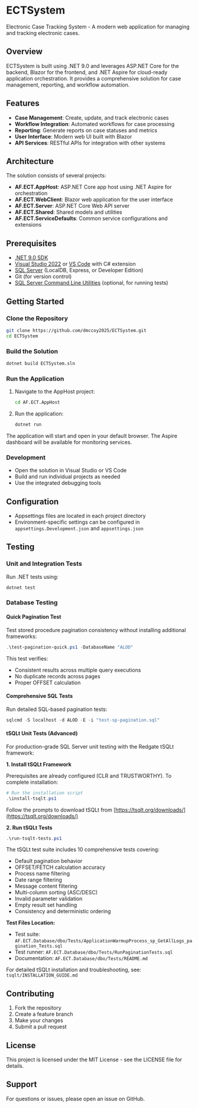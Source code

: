 # ECTSystem

Electronic Case Tracking System - A modern web application for managing and tracking electronic cases.

## Overview

ECTSystem is built using .NET 9.0 and leverages ASP.NET Core for the backend, Blazor for the frontend, and .NET Aspire for cloud-ready application orchestration. It provides a comprehensive solution for case management, reporting, and workflow automation.

## Features

- **Case Management**: Create, update, and track electronic cases
- **Workflow Integration**: Automated workflows for case processing
- **Reporting**: Generate reports on case statuses and metrics
- **User Interface**: Modern web UI built with Blazor
- **API Services**: RESTful APIs for integration with other systems

## Architecture

The solution consists of several projects:

- **AF.ECT.AppHost**: ASP.NET Core app host using .NET Aspire for orchestration
- **AF.ECT.WebClient**: Blazor web application for the user interface
- **AF.ECT.Server**: ASP.NET Core Web API server
- **AF.ECT.Shared**: Shared models and utilities
- **AF.ECT.ServiceDefaults**: Common service configurations and extensions

## Prerequisites

- [.NET 9.0 SDK](https://dotnet.microsoft.com/download/dotnet/9.0)
- [Visual Studio 2022](https://visualstudio.microsoft.com/) or [VS Code](https://code.visualstudio.com/) with C# extension
- [SQL Server](https://www.microsoft.com/en-us/sql-server/sql-server-downloads) (LocalDB, Express, or Developer Edition)
- Git (for version control)
- [SQL Server Command Line Utilities](https://aka.ms/sqlcmd) (optional, for running tests)

## Getting Started

### Clone the Repository

```bash
git clone https://github.com/dmccoy2025/ECTSystem.git
cd ECTSystem
```

### Build the Solution

```bash
dotnet build ECTSystem.sln
```

### Run the Application

1. Navigate to the AppHost project:
   ```bash
   cd AF.ECT.AppHost
   ```

2. Run the application:
   ```bash
   dotnet run
   ```

The application will start and open in your default browser. The Aspire dashboard will be available for monitoring services.

### Development

- Open the solution in Visual Studio or VS Code
- Build and run individual projects as needed
- Use the integrated debugging tools

## Configuration

- Appsettings files are located in each project directory
- Environment-specific settings can be configured in `appsettings.Development.json` and `appsettings.json`

## Testing

### Unit and Integration Tests

Run .NET tests using:
```bash
dotnet test
```

### Database Testing

#### Quick Pagination Test
Test stored procedure pagination consistency without installing additional frameworks:

```powershell
.\test-pagination-quick.ps1 -DatabaseName "ALOD"
```

This test verifies:
- Consistent results across multiple query executions
- No duplicate records across pages
- Proper OFFSET calculation

#### Comprehensive SQL Tests
Run detailed SQL-based pagination tests:

```powershell
sqlcmd -S localhost -d ALOD -E -i "test-sp-pagination.sql"
```

#### tSQLt Unit Tests (Advanced)

For production-grade SQL Server unit testing with the Redgate tSQLt framework:

**1. Install tSQLt Framework**

Prerequisites are already configured (CLR and TRUSTWORTHY). To complete installation:

```powershell
# Run the installation script
.\install-tsqlt.ps1
```

Follow the prompts to download tSQLt from [https://tsqlt.org/downloads/](https://tsqlt.org/downloads/)

**2. Run tSQLt Tests**

```powershell
.\run-tsqlt-tests.ps1
```

The tSQLt test suite includes 10 comprehensive tests covering:
- Default pagination behavior
- OFFSET/FETCH calculation accuracy
- Process name filtering
- Date range filtering
- Message content filtering
- Multi-column sorting (ASC/DESC)
- Invalid parameter validation
- Empty result set handling
- Consistency and deterministic ordering

**Test Files Location:**
- Test suite: `AF.ECT.Database/dbo/Tests/ApplicationWarmupProcess_sp_GetAllLogs_pagination_Tests.sql`
- Test runner: `AF.ECT.Database/dbo/Tests/RunPaginationTests.sql`
- Documentation: `AF.ECT.Database/dbo/Tests/README.md`

For detailed tSQLt installation and troubleshooting, see: `tsqlt/INSTALLATION_GUIDE.md`

## Contributing

1. Fork the repository
2. Create a feature branch
3. Make your changes
4. Submit a pull request

## License

This project is licensed under the MIT License - see the LICENSE file for details.

## Support

For questions or issues, please open an issue on GitHub.